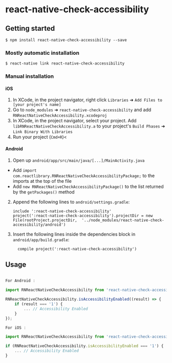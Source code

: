 
# react-native-check-accessibility

## Getting started

`$ npm install react-native-check-accessibility --save`

### Mostly automatic installation

`$ react-native link react-native-check-accessibility`

### Manual installation


#### iOS

1. In XCode, in the project navigator, right click `Libraries` ➜ `Add Files to [your project's name]`
2. Go to `node_modules` ➜ `react-native-check-accessibility` and add `RNReactNativeCheckAccessibility.xcodeproj`
3. In XCode, in the project navigator, select your project. Add `libRNReactNativeCheckAccessibility.a` to your project's `Build Phases` ➜ `Link Binary With Libraries`
4. Run your project (`Cmd+R`)<

#### Android

1. Open up `android/app/src/main/java/[...]/MainActivity.java`
  - Add `import com.reactlibrary.RNReactNativeCheckAccessibilityPackage;` to the imports at the top of the file
  - Add `new RNReactNativeCheckAccessibilityPackage()` to the list returned by the `getPackages()` method
2. Append the following lines to `android/settings.gradle`:
  	```
  	include ':react-native-check-accessibility'
  	project(':react-native-check-accessibility').projectDir = new File(rootProject.projectDir, 	'../node_modules/react-native-check-accessibility/android')
  	```
3. Insert the following lines inside the dependencies block in `android/app/build.gradle`:
  	```
      compile project(':react-native-check-accessibility')
  	```
## Usage
```javascript

For Android :

import RNReactNativeCheckAccessibility from 'react-native-check-accessibility';

RNReactNativeCheckAccessibility.isAccessibilityEnabled((result) => {
	if (result === '1') {
		... // Accessibility Enabled
	}
});

For iOS :

import RNReactNativeCheckAccessibility from 'react-native-check-accessibility';

if (RNReactNativeCheckAccessibility.isAccessibilityEnabled === '1') {
	... // Accessibility Enabled
}
```
  